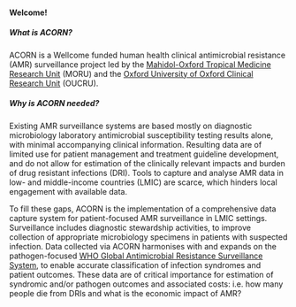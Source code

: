 #### Welcome!

##### What is ACORN?

ACORN is a Wellcome funded human health clinical antimicrobial resistance (AMR) surveillance project led by the [Mahidol-Oxford Tropical Medicine Research Unit](https://www.tropmedres.ac) (MORU) and the [Oxford University of Oxford Clinical Research Unit](http://www.oucru.org/) (OUCRU).

##### Why is ACORN needed?

Existing AMR surveillance systems are based mostly on diagnostic microbiology laboratory antimicrobial susceptibility testing results alone, with minimal accompanying clinical information. Resulting data are of limited use for patient management and treatment guideline development, and do not allow for estimation of the clinically relevant impacts and burden of drug resistant infections (DRI). Tools to capture and analyse AMR data in low- and middle-income countries (LMIC) are scarce, which hinders local engagement with available data.

To fill these gaps, ACORN is the implementation of a comprehensive data capture system for patient-focused AMR surveillance in LMIC settings. Surveillance includes diagnostic stewardship activities, to improve collection of appropriate microbiology specimens in patients with suspected infection. Data collected via ACORN harmonises with and expands on the pathogen-focused [WHO Global Antimicrobial Resistance Surveillance System](https://www.who.int/initiatives/glass), to enable accurate classification of infection syndromes and patient outcomes. These data are of critical importance for estimation of syndromic and/or pathogen outcomes and associated costs: i.e. how many people die from DRIs and what is the economic impact of AMR?